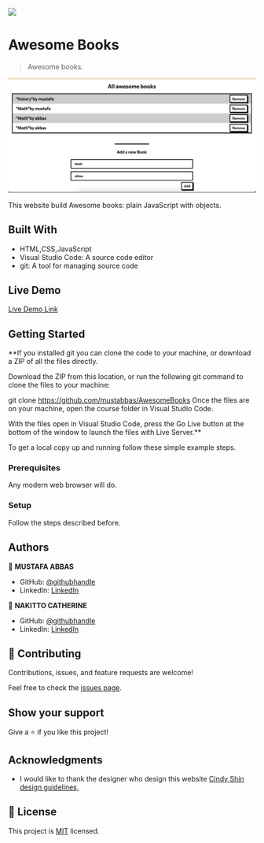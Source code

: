 ![](https://img.shields.io/badge/Microverse-blueviolet)

# Awesome Books

> Awesome books.

![screenshot](app_screenshot.png)

This website build Awesome books: plain JavaScript with objects.

## Built With

-  HTML,CSS,JavaScript
-  Visual Studio Code: A source code editor
-  git: A tool for managing source code

## Live Demo

[Live Demo Link](https://mustabbas.github.io/AwesomeBooks/)


## Getting Started

**If you installed git you can clone the code to your machine, or download a ZIP of all the files directly.

Download the ZIP from this location, or run the following git command to clone the files to your machine:

git clone https://github.com/mustabbas/AwesomeBooks
Once the files are on your machine, open the course folder in Visual Studio Code.

With the files open in Visual Studio Code, press the Go Live button at the bottom of the window to launch the files with Live Server.**


To get a local copy up and running follow these simple example steps.

### Prerequisites
Any modern web browser will do.

### Setup
Follow the steps described before.


## Authors

👤 **MUSTAFA ABBAS**

- GitHub: [@githubhandle](https://github.com/mustabbas)
- LinkedIn: [LinkedIn](https://www.linkedin.com/in/mustafa-abbas-7555ba10a)


👤 **NAKITTO CATHERINE**

- GitHub: [@githubhandle](https://github.com/Cathella)
- LinkedIn: [LinkedIn](https://www.linkedin.com/in/nakitto-catherine2020/)


## 🤝 Contributing

Contributions, issues, and feature requests are welcome!

Feel free to check the [issues page](https://github.com/mustabbas/AwesomeBooks/issues).

## Show your support

Give a ⭐️ if you like this project!

## Acknowledgments

- I would like to thank the designer who design this website [Cindy Shin](https://www.behance.net/adagio07) [design guidelines,](https://www.behance.net/gallery/29845175/CC-Global-Summit-2015) 

## 📝 License

This project is [MIT](./MIT.md) licensed.
